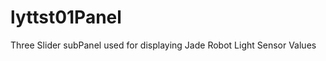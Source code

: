 lyttst01Panel
=============

Three Slider subPanel used for displaying Jade Robot Light Sensor Values
